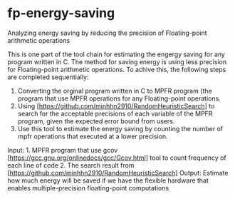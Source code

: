 # fp-energy-saving
Analyzing energy saving by reducing the precision of Floating-point arithmetic operations

This is one part of the tool chain for estimating the engergy saving for any program written in C.
The method for saving energy is using less precision for Floating-point arithmetic operations.
To achive this, the following steps are completed sequentially:
1. Converting the orginal program written in C to MPFR program (the program that use MPFR operations for any Floating-point operations.
2. Using [https://github.com/minhhn2910/RandomHeuristicSearch] to search for the acceptable precisions of each variable of the MPFR program, given the expected error bound from users.
3. Use this tool to estimate the energy saving by counting the number of mpfr operations that executed at a lower precision. 

Input:
	1. MPFR program that use gcov [https://gcc.gnu.org/onlinedocs/gcc/Gcov.html] tool to count frequency of each line of code
	2. The search result from [https://github.com/minhhn2910/RandomHeuristicSearch]
Output:
	Estimate how much energy will be saved if we have the flexible hardware that enables multiple-precision floating-point computations
